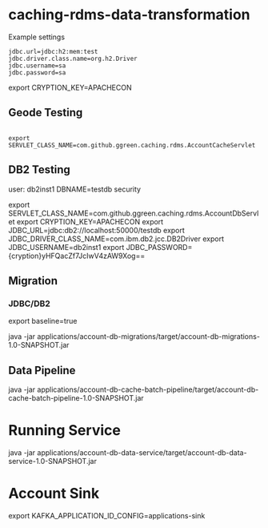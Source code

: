 # caching-rdms-data-transformation


Example settings

```properties
jdbc.url=jdbc:h2:mem:test
jdbc.driver.class.name=org.h2.Driver
jdbc.username=sa
jdbc.password=sa
```

export CRYPTION_KEY=APACHECON

## Geode Testing

```shell script

export SERVLET_CLASS_NAME=com.github.ggreen.caching.rdms.AccountCacheServlet

```

## DB2 Testing

user: db2inst1
DBNAME=testdb
security


export SERVLET_CLASS_NAME=com.github.ggreen.caching.rdms.AccountDbServlet
export CRYPTION_KEY=APACHECON
export JDBC_URL=jdbc:db2://localhost:50000/testdb
export JDBC_DRIVER_CLASS_NAME=com.ibm.db2.jcc.DB2Driver
export JDBC_USERNAME=db2inst1
export JDBC_PASSWORD={cryption}yHFQacZf7JcIwV4zAW9Xog==

## Migration

### JDBC/DB2

export baseline=true

java -jar applications/account-db-migrations/target/account-db-migrations-1.0-SNAPSHOT.jar 

## Data Pipeline

java -jar applications/account-db-cache-batch-pipeline/target/account-db-cache-batch-pipeline-1.0-SNAPSHOT.jar 


# Running Service

java -jar applications/account-db-data-service/target/account-db-data-service-1.0-SNAPSHOT.jar 


# Account Sink

export KAFKA_APPLICATION_ID_CONFIG=applications-sink
